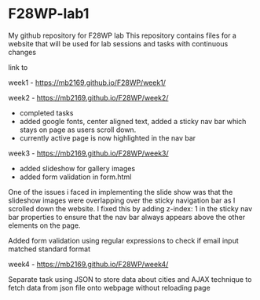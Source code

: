# F28WP-lab1

My github repository for F28WP lab
This repository contains files for a website that will be used for lab sessions and tasks with continuous changes 

link to 

week1 - https://mb2169.github.io/F28WP/week1/

week2 - https://mb2169.github.io/F28WP/week2/

- completed tasks
- added google fonts, center aligned text, added a sticky nav bar which stays on page as users scroll down.
- currently active page is now highlighted in the nav bar


week3 - https://mb2169.github.io/F28WP/week3/

- added slideshow for gallery images
- added form validation in form.html

One of the issues i faced in implementing the slide show was that the slideshow images 
were overlapping over the sticky navigation bar as I scrolled down the website. I fixed this
by adding z-index: 1 in the sticky nav bar properties to ensure that the nav bar always appears
above the other elements on the page.

Added form validation using regular expressions to check if email input matched standard format


week4 - https://mb2169.github.io/F28WP/week4/

Separate task using JSON to store data about cities and AJAX technique to fetch data from json file onto webpage without reloading page





